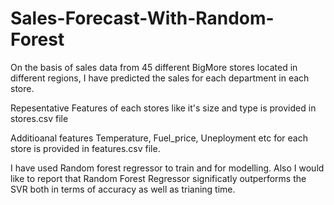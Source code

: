 # Sales-Forecast-With-Random-Forest
On the basis of sales data from 45 different BigMore stores located in different regions, I have predicted the sales for 
each  department in each store.

Repesentative Features of each stores like it's size and type is provided in stores.csv file  

Additioanal features Temperature, Fuel_price, Uneployment etc for each store is provided in features.csv file.

I have used Random forest regressor to train and for modelling. Also I would like to report that Random Forest Regressor
significatly outperforms the SVR both in terms of accuracy as well as trianing time.

